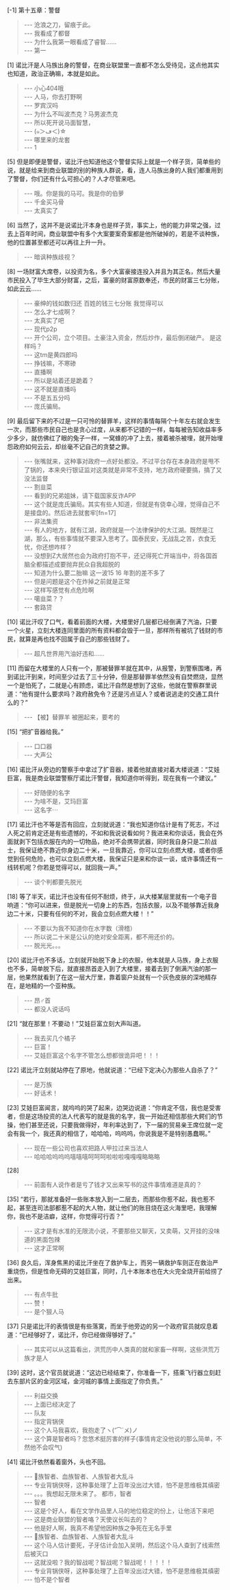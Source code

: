 
[-1] 第十五章：警督
>--- 沧浪之刀，留痕于此。<br>
>--- 我看成了都督<br>
>--- 为什么我第一眼看成了睿智……<br>
>--- 第一<br>

[1] 诺比汗是人马族出身的警督，在商业联盟里一直都不怎么受待见，这点他其实也知道，政治正确嘛，本就是如此。
>--- 小心404哦<br>
>--- 人马，你去打野啊<br>
>--- 罗宾汉吗<br>
>--- 为什么不叫波杰克？马男波杰克<br>
>--- 所以死开说马面智慧，<br>
>--- (๑＞ڡ＜)☆<br>
>--- 哪里来的龙套<br>
>--- 1<br>

[5] 但是即便是警督，诺比汗也知道他这个警督实际上就是一个样子货，简单些的说，就是给来到商业联盟的别的种族人群说，看，连人马族出身的人我们都重用到了警督，你们还有什么可担心的？人才尽管来吧。
>--- 哦。你是我的马可。我是你的伯萝<br>
>--- 千金买马骨<br>
>--- 太真实了<br>

[6] 当然了，这并不是说诺比汗本身也是样子货，事实上，他的能力非常之强，过去上百年时间，商业联盟中有多个大案要案奇案都是他所破掉的，若是不谈种族，他的位置甚至都还可以再往上升一升。
>--- 暗讽种族歧视？<br>

[8] 一场财富大席卷，以投资为名，多个大富豪接连投入并且为其正名，然后大量市民投入了毕生大部分财富，之后，富豪的财富原数奉还，市民的财富三七分账，如此云云……
>--- 豪绅的钱如数归还 百姓的钱三七分账 我觉得可以<br>
>--- 怎么才七成啊？<br>
>--- 太真实了吧<br>
>--- 现代p2p<br>
>--- 开个公司，立个项目。土豪注入资金，然后炒作，最后倒闭破产。
是这样吗？<br>
>--- 这tm是黄四郎吗<br>
>--- 挣钱嘛，不寒碜<br>
>--- 直播啊<br>
>--- 所以是站着还是跪着？<br>
>--- 这不就是直播吗<br>
>--- 不是五五分吗<br>
>--- 庞氏骗局。<br>

[9] 最后留下来的不过是一只可怜的替罪羊，这样的事情每隔个十年左右就会发生一次，而那些市民自己也是贪心过度，从来都不记错的一样，每每被告知收益率多少多少，就仿佛红了眼的兔子一样，一窝蜂的冲了上去，接着被杀被埋，就开始埋怨政府如何云云，却丝毫不记自己的贪婪之罪。
>--- 张嘴就来，这种事对政府一点好处都没。不过平台存在本身政府是甩不了锅的，本来央行银证监对这类就是非常不支持，地方政府硬要搞，搞了又没法监督<br>
>--- 割韭菜<br>
>--- 看到的兄弟姐妹，请下载国家反诈APP<br>
>--- 这个就是庞氏骗局。其实有些人知道，但就是有侥幸心理，觉得自己不是接盘的。然后进去就套牢[fn=17]<br>
>--- 非法集资<br>
>--- 有人的地方，就有江湖，政府就是一个法律保护的大江湖。既然是江湖，那么，有些事情就不要深入思考了。国泰民安，无战乱之苦，衣食无忧，你还想咋样？<br>
>--- 没想到Z大居然也会为政府打抱不平，还记得死亡开端当中，将各国首脑全都描述成要抛弃民众自我超脱的<br>
>--- 知道为什么要二胎嘛 这一波15 16 年割的差不多了<br>
>--- 但是问题是这个在炸掉之前就是正常<br>
>--- 这样写感觉有点危险啊<br>
>--- 噶韭菜？？<br>
>--- 套路贷<br>

[10] 诺比汗叹了口气，看着前面的大楼，大楼里好几层都已经倒满了汽油，只要一个火星，立刻大楼连同里面的所有资料都会毁于一旦，那样所有被坑了钱财的市民，就算是再也找不回属于自己的那些钱财了。
>--- 超凡世界用汽油好违和……<br>

[11] 而留在大楼里的人只有一个，那被替罪羊就在其中，从报警，到警察围堵，再到诺比汗到来，时间至少过去了三十分钟，但是那替罪羊依然没有自焚燃烧，显然一个是怕死了，二就是心有顾虑，诺比汗自然是想到了这些，他就在警察群里说道：“他有提什么要求吗？政府赦免令？还是污点证人？或者说逃走的交通工具什么的？”
>--- 【被】替罪羊
被圈起来，要考的<br>

[15] “把扩音器给我。”
>--- 口口器<br>
>--- 大声公<br>

[16] 诺比汗从旁边的警察手中拿过了扩音器，接着他就直接对着大楼说道：“艾娃巨富，我是商业联盟警察厅诺比汗警督，我知道你听得到，现在我有一个建议。”
>--- 好随便的名字<br>
>--- 为啥不是，艾玛巨富<br>
>--- 这名字⋯<br>

[17] 诺比汗也不等是否有回应，立刻就说道：“我也知道你估计是有了死志，不过人死之前肯定还是有些遗憾的，不如和我说说看如何？我进来和你谈话，我会在外面就剥下包括衣服在内的一切物品，绝对不会携带武器，同时我自身只是二阶战士，我保证绝不靠近你身边二十米，一旦我靠近，你可以立刻点燃大楼，或者你感觉到任何危险，也可以立刻点燃大楼，我保证只是来和你谈一谈，或许事情还有一线转机呢？你若是觉得可以，就回我一声。”
>--- 谈个判都要先脱光<br>

[18] 等了半天，诺比汗也没有任何不耐烦，终于，从大楼某层里就有一个电子音响道：“你可以进来，但是脱光一切身上的东西，包括衣服，以及不能够靠近我身边二十米，只要有任何的不对，我会立刻点燃大楼！！”
>--- 不要以为我不知道你在水字数（滑稽）<br>
>--- 所以说二十米是公认的绝对安全距离，都不用还价的。<br>
>--- 脱光光。。。<br>

[20] 诺比汗也不多话，立刻就开始脱下身上的衣服，他本就是人马族，身上衣服也不多，简单脱下后，就直接昂首走入到了大楼里，接着去到了倒满汽油的那一层，他果然就看到了在这一层大厅里，靠着窗户处就有一个灰色皮肤的深地精存在，是地精的一个亚种族。
>--- 昂♂首<br>
>--- 都没人说话吗<br>

[21] “就在那里！不要动！”艾娃巨富立刻大声叫道。
>--- 我去买几个橘子<br>
>--- 巨富！<br>
>--- 艾娃巨富这个名字不管怎么想都很诡异吧！！！<br>

[22] 诺比汗立刻就站停在了原地，他就说道：“已经下定决心为那些人自杀了？”
>--- 是万族<br>
>--- 好话术！<br>

[23] 艾娃巨富闻言，就呜呜的哭了起来，边哭边说道：“你肯定不信，我也是受害者，但是这场投资的法人代表写的就是我的名字，我一开始还相信那些大鳄们的节操，他们甚至还说，只要我做得好，年利率达到了，下一届的贸易亲王席位就一定会有我一个，我还真的相信了，哈哈哈，呜呜呜，你说我是不是特别愚蠢啊。”
>--- 现在一些公司也喜欢把路人甲拉过来当法人<br>
>--- 哈哈哈呜呜呜嘻嘻嘻呵呵呵啦啦啦嘎嘎嘎略略略<br>

[28] 
>--- 前面有人说作者是亏了钱才又出来写书的这件事情难道是真的？<br>

[35] “若行，那就准备好一些账本放入到一二层去，而那些你惹不起，我也惹不起，甚至连司法部都惹不起的大人物，就让他们的账目烧在这火海里吧，我理解你，我也不是洁癖，这样，你觉得可行否？”
>--- 这才是有水准的无限流小说，不要那些又聊天，又卖萌，又开挂的没味道的黑面包辣<br>
>--- 这才正常啊<br>

[36] 良久后，浑身焦黑的诺比汗坐在了救护车上，而另一辆救护车则正在救治严重烧伤，但是性命无碍的艾娃巨富，同时，几十本账本也在大火完全烧开前给捞了出来。
>--- 有点牛批<br>
>--- 赞！<br>
>--- 是个狠人马<br>

[37] 只是诺比汗的表情很是有些落寞，而坐于他旁边的另一个政府官员就叹息着道：“已经够好了，诺比汗，你已经做得够好了。”
>--- 其实可以从这篇看出，洪荒历中人类真的就和家畜一样啊，这些洪荒万族才是人<br>

[39] 这时，这个官员就说道：“这边已经结束了，你准备一下，搭乘飞行器立刻赶去东部片区的金河区域，金河城的事情上面指定了你负责。”
>--- 利益交换<br>
>--- 上面已经决定了<br>
>--- 队友<br>
>--- 指定背锅侠<br>
>--- 这个人马我喜欢，我抱走了ヽ(‘⌒´メ)ノ<br>
>--- 这个算是智者吗？忽悠术挺厉害的样子(事情肯定没他说的那么简单，不然他不会叹气)<br>

[41] 诺比汗依然看着窗外，头也不回。
>--- 🐴族智者、血族智者、人族智者大乱斗<br>
>--- 专业背锅侠呀，这种事处理了上百年没出过大错，怕不是思维极其缜密<br>
>--- 。。。我想起无限未来了。
都市，智者<br>
>--- 智者<br>
>--- 这是个好人，看在文学作品里人马的地位稳定的份上，让他活下来吧<br>
>--- 这是商业联盟的智者咯？天使议长叫去的？<br>
>--- 他是好人啊，我真不希望他因种族之争死在无名手里<br>
>--- 🐴族智者、血族智者、人族智者大乱斗<br>
>--- 这个马人估计要死，子牙估计会加入吴明，然后这个马人查到了线索然后被灭口<br>
>--- 这就没啦？我的智战呢？智战呢？智战呢！！！！！<br>
>--- 专业背锅侠呀，这种事处理了上百年没出过大错，怕不是思维极其缜密<br>
>--- 怕不是个智者<br>
